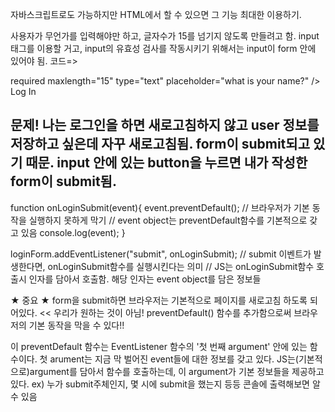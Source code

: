 자바스크립트로도 가능하지만 HTML에서 할 수 있으면 그 기능 최대한 이용하기.

사용자가 무언가를 입력해야만 하고, 글자수가 15를 넘기지 않도록 만들려고 함.
input 태그를 이용할 거고, input의 유효성 검사를 작동시키기 위해서는
input이 form 안에 있어야 됨.
코드=>

required
maxlength="15"
type="text"
placeholder="what is your name?" />
Log In


문제! 나는 로그인을 하면 새로고침하지 않고 user 정보를 저장하고 싶은데
자꾸 새로고침됨.
form이 submit되고 있기 때문. input 안에 있는 button을 누르면 내가 작성한
form이 submit됨.
------------------------------------------------------------------------------
function onLoginSubmit(event){
event.preventDefault(); // 브라우저가 기본 동작을 실행하지 못하게 막기 // event object는 preventDefault함수를 기본적으로 갖고 있음
console.log(event);
}

loginForm.addEventListener("submit", onLoginSubmit); // submit 이벤트가 발생한다면, onLoginSubmit함수를 실행시킨다는 의미 // JS는 onLoginSubmit함수 호출시 인자를 담아서 호출함. 해당 인자는 event object를 담은 정보들

★ 중요 ★
form을 submit하면 브라우저는 기본적으로 페이지를 새로고침 하도록 되어있다. << 우리가 원하는 것이 아님!
preventDefault() 함수를 추가함으로써 브라우저의 기본 동작을 막을 수 있다!!

이 preventDefault 함수는 EventListener 함수의 '첫 번째 argument' 안에 있는 함수이다. 첫 arument는 지금 막 벌어진 event들에 대한 정보를 갖고 있다.
JS는(기본적으로)argument를 담아서 함수를 호출하는데, 이 argument가 기본 정보들을 제공하고 있다. ex) 누가 submit주체인지, 몇 시에 submit을 했는지 등등 콘솔에 출력해보면 알 수 있음